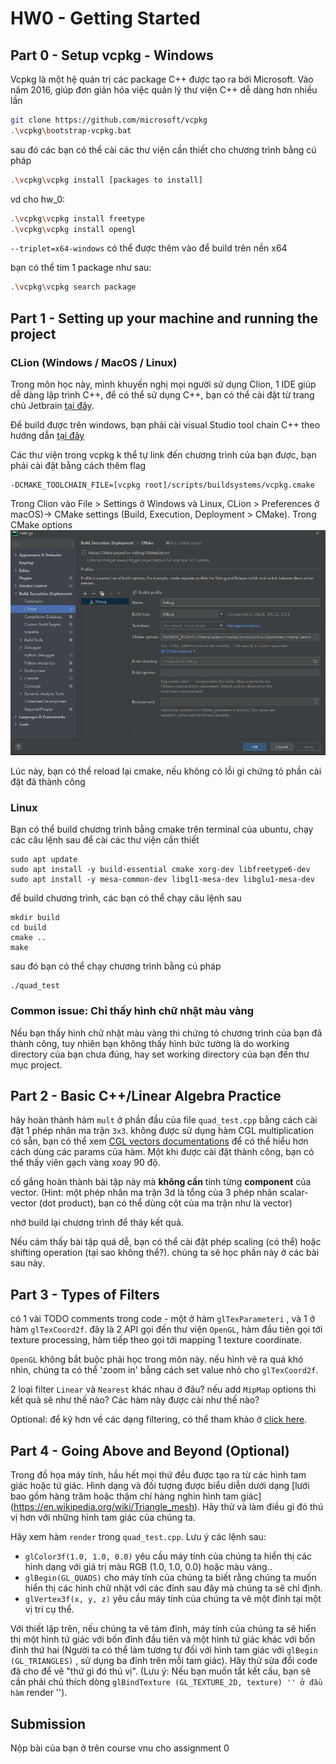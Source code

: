 # HW0 - Getting Started

## Part 0 - Setup vcpkg - Windows

Vcpkg là một hệ quản trị các package C++ được tạo ra bởi Microsoft. Vào năm 2016, giúp đơn giản hóa việc quản lý thư viện C++ dễ dàng hơn nhiều lần

```bash
git clone https://github.com/microsoft/vcpkg
.\vcpkg\bootstrap-vcpkg.bat
```

sau đó các bạn có thể cài các thư viện cần thiết cho chương trình bằng cú pháp

```bash
.\vcpkg\vcpkg install [packages to install]
```
vd cho hw_0:

```bash
.\vcpkg\vcpkg install freetype 
.\vcpkg\vcpkg install opengl 
```
`--triplet=x64-windows` có thể được thêm vào để build trên nền x64

bạn có thể tim 1 package như sau:

``` bash
.\vcpkg\vcpkg search package
```

## Part 1 - Setting up your machine and running the project
### CLion (Windows / MacOS / Linux)

Trong môn học này, mình khuyến nghị mọi người sử dụng Clion, 1 IDE giúp dễ dàng lập trình C++, để có thể sử dụng C++, bạn có thể cài đặt từ trang chủ Jetbrain
[tại đây](https://www.jetbrains.com/clion/).

Để build được trên windows, bạn phải cài visual Studio tool chain C++ theo hướng dẫn [tại đây](https://www.jetbrains.com/help/clion/quick-tutorial-on-configuring-clion-on-windows.html#MSVC)

Các thư viện trong vcpkg k thể tự link đến chương trình của bạn được, bạn phải cài đặt bằng cách thêm flag 
```
-DCMAKE_TOOLCHAIN_FILE=[vcpkg root]/scripts/buildsystems/vcpkg.cmake
```
Trong Clion vào File > Settings ở Windows và Linux, CLion > Preferences ở macOS)-> CMake settings (Build, Execution, Deployment > CMake). Trong CMake options
![img.png](img.png)

Lúc này, bạn có thể reload lại cmake, nếu không có lỗi gì chứng tỏ phần cài đặt đã thành công

### Linux
Bạn có thể build chương trình bằng cmake trên terminal của ubuntu, chạy các câu lệnh sau để cài các thư viện cần thiết
```
sudo apt update
sudo apt install -y build-essential cmake xorg-dev libfreetype6-dev
sudo apt install -y mesa-common-dev libgl1-mesa-dev libglu1-mesa-dev 
```
để build chương trình, các bạn có thể chạy câu lệnh sau

```
mkdir build
cd build
cmake ..
make
```

sau đó bạn có thể chạy chương trình bằng cú pháp 
```
./quad_test
```
### Common issue: Chỉ thấy hình chữ nhật màu vàng

Nếu bạn thấy hình chữ nhật màu vàng thì chứng tỏ chương trình của bạn đã thành công, tuy nhiên bạn không thấy hình bức tường là do working directory của bạn chưa đúng, hay set working directory của bạn đến thư mục project.

## Part 2 - Basic C++/Linear Algebra Practice

hãy hoàn thành hàm ```mult``` ở phần đầu của file ```quad_test.cpp``` bằng cách cài đặt 1 phép nhân ma trận `3x3`. không được sử dụng hàm CGL multiplication có sẵn, bạn có thể xem [CGL vectors documentations](https://cs184.eecs.berkeley.edu/sp21/docs/cgl-vector-docs) để có thể hiểu hơn cách dùng các params của hàm. Một khi được cài đặt thành công, bạn có thể thấy viên gạch vàng xoay 90 độ.

cố gắng hoàn thành bài tập này mà __không cần__ tính từng __component__ của vector. (Hint: một phép nhân ma trận 3d là tổng của 3 phép nhân scalar-vector (dot product), bạn có thể dùng cột của ma trận như là vector)

nhớ build lại chương trình để tháy kết quả.

Nếu cảm thấy bài tập quá dễ, bạn có thể cài đặt phép scaling (có thể) hoặc shifting operation (tại sao không thể?). chúng ta sẽ học phần này ở các bài sau này.

## Part 3 - Types of Filters

có 1 vài TODO comments trong code - một ở hàm ```glTexParameteri``` , và 1 ở hàm ```glTexCoord2f```. đây là 2 API gọi đến thư viện ```OpenGL```, hàm đầu tiên gọi tới texture processing, hàm tiếp theo gọi tới mapping 1 texture coordinate. 

```OpenGL``` không bắt buộc phải học trong môn này. nếu hình vẽ ra quá khó nhìn, chúng ta có thể 'zoom in' bằng cách set value nhỏ cho ```glTexCoord2f```.

2 loại filter `Linear` và `Nearest` khác nhau ở đâu? nếu add `MipMap` options thì kết quả sẽ như thế nào?  Các hàm này được cài như thế nào? 

Optional: để kỹ hơn về các dạng filtering, có thể tham khảo ở [click here](https://learnopengl.com/Getting-started/Textures).

## Part 4 - Going Above and Beyond (Optional)

Trong đồ họa máy tính, hầu hết mọi thứ đều được tạo ra từ các hình tam giác hoặc tứ giác. Hình dạng và đối tượng được biểu diễn dưới dạng [lưới bao gồm hàng trăm hoặc thậm chí hàng nghìn hình tam giác] (https://en.wikipedia.org/wiki/Triangle_mesh). Hãy thử và làm điều gì đó thú vị hơn với những hình tam giác của chúng ta.

Hãy xem hàm ``render`` trong ``quad_test.cpp``. Lưu ý các lệnh sau:
* ```glColor3f(1.0, 1.0, 0.0)``` yêu cầu máy tính của chúng ta hiển thị các hình dạng với giá trị màu RGB (1.0, 1.0, 0.0) hoặc màu vàng..
* ```glBegin(GL_QUADS)``` cho máy tính của chúng ta biết rằng chúng ta muốn hiển thị các hình chữ nhật với các đỉnh sau đây mà chúng ta sẽ chỉ định.
* ```glVertex3f(x, y, z)``` yêu cầu máy tính của chúng ta vẽ một đỉnh tại một vị trí cụ thể.

Với thiết lập trên, nếu chúng ta vẽ tám đỉnh, máy tính của chúng ta sẽ hiển thị một hình tứ giác với bốn đỉnh đầu tiên và một hình tứ giác khác với bốn đỉnh thứ hai (Người ta có thể làm tương tự đối với hình tam giác với `` glBegin (GL_TRIANGLES) `` , sử dụng ba đỉnh trên mỗi tam giác). Hãy thử sửa đổi code đã cho để vẽ "thứ gì đó thú vị". (Lưu ý: Nếu bạn muốn tắt kết cấu, bạn sẽ cần phải chú thích dòng `` glBindTexture (GL_TEXTURE_2D, texture) '' ở đầu hàm `` render '').

## Submission
Nộp bài của bạn ở trên course vnu cho assignment 0
